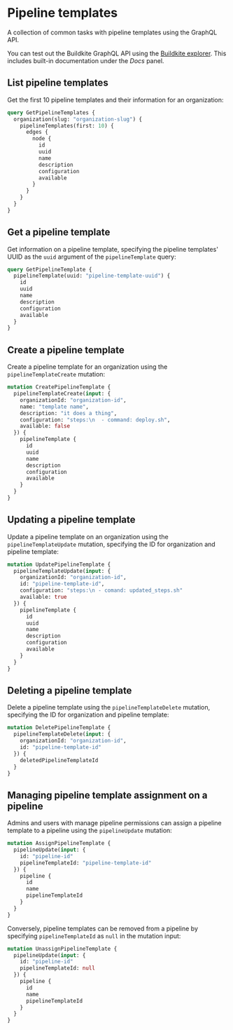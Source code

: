 # Pipeline templates

A collection of common tasks with pipeline templates using the GraphQL API.

You can test out the Buildkite GraphQL API using the [Buildkite explorer](https://graphql.buildkite.com/explorer). This includes built-in documentation under the _Docs_ panel.

## List pipeline templates

Get the first 10 pipeline templates and their information for an organization:

```graphql
query GetPipelineTemplates {
  organization(slug: "organization-slug") {
    pipelineTemplates(first: 10) {
      edges {
        node {
          id
          uuid
          name
          description
          configuration
          available
        }
      }
    }
  }
}
```

## Get a pipeline template

Get information on a pipeline template, specifying the pipeline templates' UUID as the `uuid` argument of the `pipelineTemplate` query:

```graphql
query GetPipelineTemplate {
  pipelineTemplate(uuid: "pipeline-template-uuid") {
    id
    uuid
    name
    description
    configuration
    available
  }
}
```

## Create a pipeline template

Create a pipeline template for an organization using the `pipelineTemplateCreate` mutation:

```graphql
mutation CreatePipelineTemplate {
  pipelineTemplateCreate(input: {
    organizationId: "organization-id",
    name: "template name",
    description: "it does a thing",
    configuration: "steps:\n  - command: deploy.sh",
    available: false
  }) {
    pipelineTemplate {
      id
      uuid
      name
      description
      configuration
      available
    }
  }
}
```

## Updating a pipeline template

Update a pipeline template on an organization using the `pipelineTemplateUpdate` mutation, specifying the ID for organization and pipeline template:

```graphql
mutation UpdatePipelineTemplate {
  pipelineTemplateUpdate(input: {
    organizationId: "organization-id",
    id: "pipeline-template-id",
    configuration: "steps:\n - comand: updated_steps.sh"
    available: true
  }) {
    pipelineTemplate {
      id
      uuid
      name
      description
      configuration
      available
    }
  }
}
```

## Deleting a pipeline template

Delete a pipeline template using the `pipelineTemplateDelete` mutation, specifying the ID for organization and pipeline template:

```graphql
mutation DeletePipelineTemplate {
  pipelineTemplateDelete(input: {
    organizationId: "organization-id",
    id: "pipeline-template-id"
  }) {
    deletedPipelineTemplateId
  }
}
```

## Managing pipeline template assignment on a pipeline

Admins and users with manage pipeline permissions can assign a pipeline template to a pipeline using the `pipelineUpdate` mutation:

```graphql
mutation AssignPipelineTemplate {
  pipelineUpdate(input: {
    id: "pipeline-id"
    pipelineTemplateId: "pipeline-template-id"
  }) {
    pipeline {
      id
      name
      pipelineTemplateId
    }
  }
}
```

Conversely, pipeline templates can be removed from a pipeline by specifying `pipelineTemplateId` as `null` in the mutation input:

```graphql
mutation UnassignPipelineTemplate {
  pipelineUpdate(input: {
    id: "pipeline-id"
    pipelineTemplateId: null
  }) {
    pipeline {
      id
      name
      pipelineTemplateId
    }
  }
}
```

